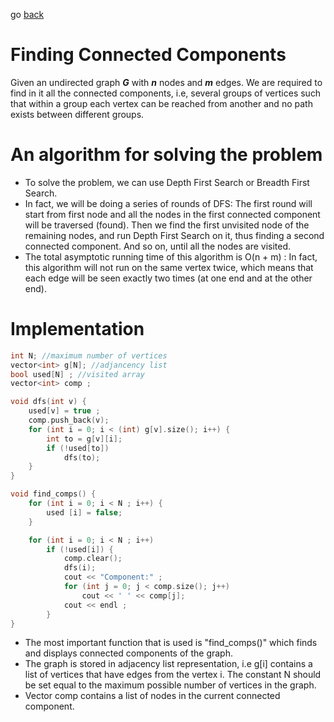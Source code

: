 go [back](GRAPHS-MENU.md)
# __Finding Connected Components__

Given an undirected graph *__G__* with *__n__* nodes and *__m__* edges. We are required to find in it all the connected components, i.e, several groups of vertices such that within a group each vertex can be reached from another and no path exists between different groups.

# An algorithm for solving the problem

* To solve the problem, we can use Depth First Search or Breadth First Search.
* In fact, we will be doing a series of rounds of DFS: The first round will start from first node and all the nodes in the first connected component will be traversed (found). Then we find the first unvisited node of the remaining nodes, and run Depth First Search on it, thus finding a second connected component. And so on, until all the nodes are visited.
* The total asymptotic running time of this algorithm is O(n + m) : In fact, this algorithm will not run on the same vertex twice, which means that each edge will be seen exactly two times (at one end and at the other end).

# Implementation 

```c++
int N; //maximum number of vertices
vector<int> g[N]; //adjancency list
bool used[N] ; //visited array
vector<int> comp ;

void dfs(int v) {
    used[v] = true ;
    comp.push_back(v);
    for (int i = 0; i < (int) g[v].size(); i++) {
        int to = g[v][i];
        if (!used[to])
            dfs(to);
    }
}

void find_comps() {
    for (int i = 0; i < N ; i++) {
        used [i] = false;
    }

    for (int i = 0; i < N ; i++)
        if (!used[i]) {
            comp.clear();
            dfs(i);
            cout << "Component:" ;
            for (int j = 0; j < comp.size(); j++)
                cout << ' ' << comp[j];
            cout << endl ;
        }
}

```

* The most important function that is used is "find_comps()" which finds and displays connected components of the graph.
* The graph is stored in adjacency list representation, i.e g[i] contains a list of vertices that have edges from the vertex i. The constant N should be set equal to the maximum possible number of vertices in the graph.
* Vector comp contains a list of nodes in the current connected component. 